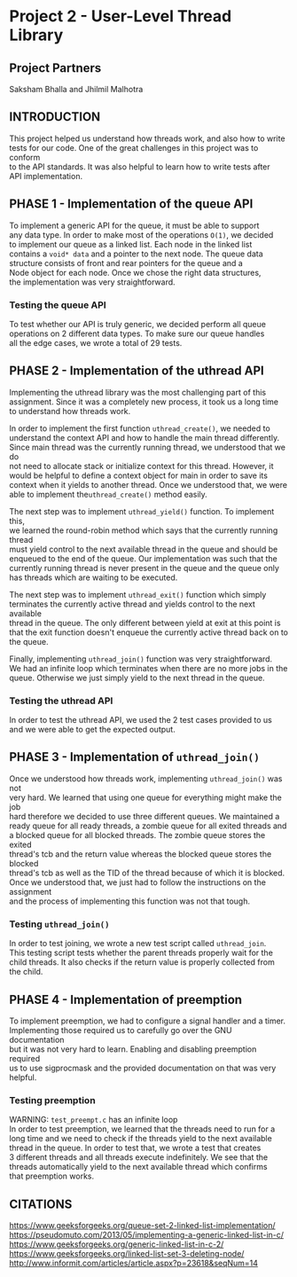 # Project 2 - User-Level Thread Library
## Project Partners
Saksham Bhalla and Jhilmil Malhotra

## INTRODUCTION
This project helped us understand how threads work, and also how to write  
tests for our code. One of the great challenges in this project was to conform  
to the API standards. It was also helpful to learn how to write tests after  
API implementation.  

## PHASE 1 - Implementation of the queue API
To implement a generic API for the queue, it must be able to support  
any data type. In order to make most of the operations `O(1)`, we decided  
to implement our queue as a linked list. Each node in the linked list  
contains a `void* data` and a pointer to the next node. The queue data  
structure consists of front and rear pointers for the queue and a  
Node object for each node. Once we chose the right data structures,  
the implementation was very straightforward.  

### Testing the queue API

To test whether our API is truly generic, we decided perform all queue  
operations on 2 different data types. To make sure our queue handles  
all the edge cases, we wrote a total of 29 tests.  

## PHASE 2 - Implementation of the uthread API
Implementing the uthread library was the most challenging part of this  
assignment. Since it was a completely new process, it took us a long time  
to understand how threads work.  

In order to implement the first function `uthread_create()`, we needed to  
understand the context API and how to handle the main thread differently.  
Since main thread was the currently running thread, we understood that we do  
not need to allocate stack or initialize context for this thread. However, it  
would be helpful to define a context object for main in order to save its  
context when it yields to another thread. Once we understood that, we were  
able to implement the`uthread_create()` method easily.

The next step was to implement `uthread_yield()` function. To implement this,  
we learned the round-robin method which says that the currently running thread  
must yield control to the next available thread in the queue and should be  
enqueued to the end of the queue. Our implementation was such that the  
currently running thread is never present in the queue and the queue only  
has threads which are waiting to be executed.  

The next step was to implement `uthread_exit()` function which simply   
terminates the currently active thread and yields control to the next available  
thread in the queue. The only different between yield at exit at this point is  
that the exit function doesn't enqueue the currently active thread back on to   
the queue. 

Finally, implementing `uthread_join()` function was very straightforward.  
We had an infinite loop which terminates when there are no more jobs in the  
queue. Otherwise we just simply yield to the next thread in the queue. 

### Testing the uthread API
In order to test the uthread API, we used the 2 test cases provided to us  
and we were able to get the expected output.  

## PHASE 3 - Implementation of `uthread_join()`
Once we understood how threads work, implementing `uthread_join()` was not   
very hard. We learned that using one queue for everything might make the job   
hard therefore we decided to use three different queues. We maintained a  
ready queue for all ready threads, a zombie queue for all exited threads and  
a blocked queue for all blocked threads. The zombie queue stores the exited   
thread's tcb and the return value whereas the blocked queue stores the blocked  
thread's tcb as well as the TID of the thread because of which it is blocked.  
Once we understood that, we just had to follow the instructions on the assignment   
and the process of implementing this function was not that tough.  

### Testing `uthread_join()` 
In order to test joining, we wrote a new test script called `uthread_join`.  
This testing script tests whether the parent threads properly wait for the   
child threads. It also checks if the return value is properly collected from   
the child.  

## PHASE 4 - Implementation of preemption
To implement preemption, we had to configure a signal handler and a timer.  
Implementing those required us to carefully go over the GNU documentation  
but it was not very hard to learn. Enabling and disabling preemption required  
us to use sigprocmask and the provided documentation on that was very helpful.  

### Testing preemption
WARNING: `test_preempt.c` has an infinite loop  
In order to test preemption, we learned that the threads need to run for a  
long time and we need to check if the threads yield to the next available  
thread in the queue. In order to test that, we wrote a test that creates  
3 different threads and all threads execute indefinitely. We see that the  
threads automatically yield to the next available thread which confirms  
that preemption works.  

## CITATIONS 

https://www.geeksforgeeks.org/queue-set-2-linked-list-implementation/ 
https://pseudomuto.com/2013/05/implementing-a-generic-linked-list-in-c/
https://www.geeksforgeeks.org/generic-linked-list-in-c-2/
https://www.geeksforgeeks.org/linked-list-set-3-deleting-node/
http://www.informit.com/articles/article.aspx?p=23618&seqNum=14